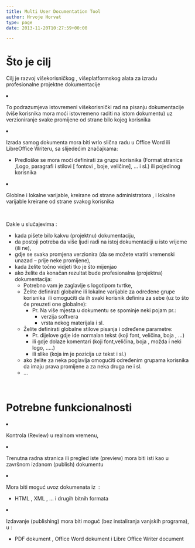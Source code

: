 ```yaml
---
title: Multi User Documentation Tool
author: Hrvoje Horvat
type: page
date: 2013-11-20T10:27:59+00:00

---
```

# Što je cilj

Cilj je razvoj višekorisničkog , višeplatformskog alata za izradu profesionalne projektne dokumentacije

<li dir="ltr">
  <p dir="ltr">
    To podrazumjeva istovremeni višekorisnički rad na pisanju dokumentacije (više korisnika mora moći istovremeno raditi na istom dokumentu) uz verzioniranje svake promijene od strane bilo kojeg korisnika
  </p>
</li>

<li dir="ltr">
  <p dir="ltr">
    Izrada samog dokumenta mora biti wrlo slična radu u Office Word ili LibreOffice Writeru, sa slijedećim značajkama:
  </p>
  
  <ul>
    <li dir="ltr">
      <p dir="ltr">
        Predloške se mora moći definirati za grupu korisnika (Format stranice ,Logo, paragrafi i stilovi [ fontovi , boje, veličine], &#8230; i sl.) ili pojedinog korisnika
      </p>
    </li>
  </ul>
</li>

<li dir="ltr">
  <p dir="ltr">
    Globlne i lokalne varijable, kreirane od strane administratora , i lokalne varijable kreirane od strane svakog korisnika
  </p>
</li>

&nbsp;

Dakle u slučajevima :

  * kada pišete bilo kakvu (projektnu) dokumentaciju,
  * da postoji potreba da više ljudi radi na istoj dokumentaciji u isto vrijeme (ili ne),
  * gdje se svaka promjena verzionira (da se možete vratiti vremenski unazad &#8211; prije neke promijene),
  * kada želite točno vidjeti tko je što mijenjao
  * ako želite da konačan rezultat bude profesionalna (projektna) dokumentacija: 
      * Potrebno vam je zaglavlje s logotipom tvrtke,
      * Želite definirati globalne ili lokalne varijable za određene grupe korisnika  ili omogućiti da ih svaki korisnik definira za sebe (uz to što će preuzeti one globalne): 
          * Pr. Na više mjesta u dokumentu se spominje neki pojam pr.: 
              * verzija softvera
              * vrsta nekog materijala i sl.
      * Želite definirati globalne stilove pisanja i određene parametre: 
          * Pr. dijelove gdje ide normalan tekst (koji font, veličina, boja , &#8230;)
          * ili gdje dolaze komentari (koji font,veličina, boja , možda i neki logo, &#8230;..)
          * ili slike (koja im je pozicija uz tekst i sl.)
      * ako želite za neka poglavlja omogućiti određenim grupama korisnika da imaju prava promijene a za neka druga ne i sl.
      * &#8230;

&nbsp;

# Potrebne funkcionalnosti

<li dir="ltr">
  <p dir="ltr">
    Kontrola (Review) u realnom vremenu,
  </p>
</li>

<li dir="ltr">
  <p dir="ltr">
    Trenutna radna stranica ili pregled iste (preview) mora biti isti kao u završnom izdanom (publish) dokumentu
  </p>
</li>

<li dir="ltr">
  <p dir="ltr">
    Mora biti moguć uvoz dokumenata iz  :
  </p>
  
  <ul>
    <li dir="ltr">
      <p dir="ltr">
        HTML , XML , … i drugih bitnih formata
      </p>
    </li>
  </ul>
</li>

<li dir="ltr">
  <p dir="ltr">
    Izdavanje (publishing) mora biti moguć (bez instaliranja vanjskih programa), u :
  </p>
  
  <ul>
    <li dir="ltr">
      <p dir="ltr">
        PDF dokument , Office Word dokument i Libre Office Writer document
      </p>
    </li>
  </ul>
</li>

&nbsp;